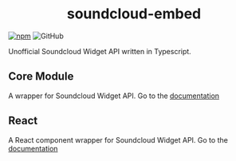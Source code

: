 <h1 align="center">
  soundcloud-embed
</h1>

[![npm](https://img.shields.io/npm/v/soundcloud-embed)](https://www.npmjs.com/package/soundcloud-embed)
![GitHub](https://img.shields.io/github/license/nouvist/soundcloud-embed)

Unofficial Soundcloud Widget API written in Typescript.

## Core Module

A wrapper for Soundcloud Widget API. Go to the [documentation](./packages/core#readme)

## React

A React component wrapper for Soundcloud Widget API. Go to the [documentation](./packages/react#readme)
